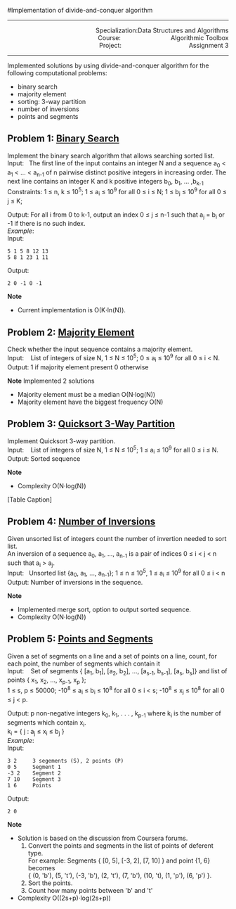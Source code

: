 #Implementation of divide-and-conquer algorithm

---
<p align="right">
Specialization:Data Structures and Algorithms</br>
Course:&nbsp;&nbsp;&nbsp;&nbsp;&nbsp;&nbsp;&nbsp;&nbsp;&nbsp;&nbsp;&nbsp;&nbsp;&nbsp;&nbsp;&nbsp;&nbsp;&nbsp;&nbsp;&nbsp;&nbsp;&nbsp;&nbsp;&nbsp;&nbsp;&nbsp;&nbsp;&nbsp;&nbsp;&nbsp;Algorithmic Toolbox</br>
Project:&nbsp;&nbsp;&nbsp;&nbsp;&nbsp;&nbsp;&nbsp;&nbsp;&nbsp;&nbsp;&nbsp;&nbsp;&nbsp;&nbsp;&nbsp;&nbsp;&nbsp;&nbsp;&nbsp;&nbsp;&nbsp;&nbsp;&nbsp;&nbsp;&nbsp;&nbsp;&nbsp;&nbsp;&nbsp;&nbsp;&nbsp;&nbsp;&nbsp;&nbsp;&nbsp;&nbsp;&nbsp;&nbsp;
Assignment&nbsp;3</br></p>

---
Implemented solutions by using divide-and-conquer algorithm for the following computational problems:

- binary search
- majority element
- sorting: 3-way partition
- number of inversions
- points and segments

## Problem 1: [Binary Search]
Implement the binary search algorithm that allows searching sorted list.  
Input:&nbsp;&nbsp;&nbsp;The first line of the input contains an integer N and a sequence a<sub>0</sub> &lt; a<sub>1</sub> &lt; ... &lt; a<sub>n-1</sub> of
n pairwise distinct positive integers in increasing order. The next line contains an integer K and k positive integers b<sub>0</sub>, b<sub>1</sub>, ... ,b<sub>k-1</sub>  
Constraints: 1 &le; n, k &le; 10<sup>5</sup>; 1 &le; a<sub>i</sub> &le; 10<sup>9</sup>
for all 0 &le; i &le; N; 1 &le; b<sub>j</sub> &le; 10<sup>9</sup> for all 0 &le; j &le; K;</br>

Output: For all i from 0 to k-1, output an index 0 &le; j &le; n-1 such that a<sub>j</sub> = b<sub>i</sub> or -1 if there is no such index.</br>
*Example*:  
Input:      

    5 1 5 8 12 13
    5 8 1 23 1 11
Output:
  
    2 0 -1 0 -1

**Note**  </br>
- Current implementation is O(K&sdot;ln(N)).

## Problem 2: [Majority Element]
Check whether the input sequence contains a majority element.  
Input:&nbsp;&nbsp;&nbsp; List of integers of size N, 1 &le; N &le; 10<sup>5</sup>; 0 &le; a<sub>i</sub> &le; 10<sup>9</sup> for all 0 &le; i &lt; N.</br>
Output: 1 if majority element present 0 otherwise</br>

**Note** Implemented 2 solutions</br> 
- Majority element must be a median O(N&sdot;log(N)) </br>
- Majority element have the biggest frequency O(N) </br>

## Problem 3: [Quicksort 3-Way Partition] </br> 
Implement Quicksort 3-way partition. </br> 
Input:&nbsp;&nbsp;&nbsp; List of integers of size N, 1 &le; N &le; 10<sup>5</sup>; 1 &le; a<sub>i</sub> &le; 10<sup>9</sup> for all 0 &le; i &le; N.</br> 
Output: Sorted sequence </br>

**Note**</br>
- Complexity O(N&sdot;log(N)) </br>


[Table Caption]

## Problem 4: [Number of Inversions] </br>
Given unsorted list of integers count the number of invertion needed to sort list.</br>
An inversion of a sequence a<sub>0</sub>, a<sub>1</sub>, ..., a<sub>n-1</sub> is a pair of indices 0 &le; i &lt; j &lt; n such that a<sub>i</sub> &gt; a<sub>j</sub>.</br>
Input:&nbsp;&nbsp;&nbsp;Unsorted list {a<sub>0</sub>, a<sub>1</sub>, ..., a<sub>n-1</sub>}; 1 &le; n &le; 10<sup>5</sup>, 1 &le; a<sub>i</sub> &le; 10<sup>9</sup>
for all 0 &le; i &lt; n </br>
Output: Number of inversions in the sequence.</br>

**Note**   
- Implemented merge sort, option to output sorted sequence.</br>
- Complexity O(N&sdot;log(N))</br>

## Problem 5: [Points and Segments]</br>
Given a set of segments on a line and a set of points on a line, count, for each point, the number of segments which contain it</br>
Input:&nbsp;&nbsp;&nbsp; Set of segments { [a<sub>1</sub>, b<sub>1</sub>], [a<sub>2</sub>, b<sub>2</sub>], ..., [a<sub>s-1</sub>, b<sub>s-1</sub>], [a<sub>s</sub>, b<sub>s</sub>]} and
list of points { x<sub>1</sub>, x<sub>2</sub>, ..., x<sub>p-1</sub>, x<sub>p</sub> };</br>
1 &le; s, p &le; 50000; -10<sup>8</sup> &le; a<sub>i</sub> &le; b<sub>i</sub> &le; 10<sup>8</sup> for all 0 &le; i &lt; s; 
-10<sup>8</sup> &le; x<sub>j</sub> &le; 10<sup>8</sup> for all 0 &le; j &lt; p. </br>

Output: p non-negative integers k<sub>0</sub>, k<sub>1</sub>, . . . , k<sub>p-1</sub> where k<sub>i</sub>
is the number of segments which contain x<sub>i</sub>. </br>
k<sub>i</sub> = { j : a<sub>j</sub> &le; x<sub>i</sub> &le; b<sub>j</sub> } </br>
*Example*:  
Input:      

    3 2     3 segements (S), 2 points (P)
    0 5     Segment 1
    -3 2    Segment 2
    7 10    Segment 3
    1 6     Points 

Output:
  
    2 0

**Note**  </br>
- Solution is based on the discussion from Coursera forums. </br>
    1. Convert the points and segments in the list of points of deferent type.</br>
For example: Segments { [0, 5], [-3, 2], [7, 10] } and point {1, 6} becomes</br>{ (0, 'b'), (5, 't'), (-3, 'b'), (2, 't'), (7, 'b'), (10, 't), (1, 'p'), (6, 'p') }. </br>
    2. Sort the points.  
    3. Count how many points between 'b' and 't'   
- Complexity O((2s+p)&sdot;log(2s+p))

[Binary Search]:./src/binary_search.c
[Majority Element]:./src/majority_element.c
[Quicksort 3-Way Partition]:./src/sorting.c
[Number of Inversions]:./src/inversions.c
[Points and Segments]:./src/points_and_segments.c
